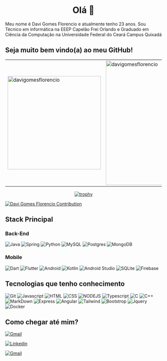<div align="center">
    <h1>Olá 👋</h1>
</div>

Meu nome é Davi Gomes Florencio e atualmente tenho 23 anos. Sou Técnico em informática na EEEP Capelão Frei Orlando e Graduado em Ciência da Computação na Universidade Federal do Ceará Campus Quixadá

## Seja muito bem vindo(a) ao meu GitHub!

<div align="center">

<table>
<tr>
<td>
<img align="center" src="https://github-readme-stats.vercel.app/api/top-langs?username=davigomesflorencio&show_icons=true&locale=en&layout=compact&theme=dracula" alt="davigomesflorencio" width=300 />
</td>
<td>
<img align="center" src="https://github-readme-stats.vercel.app/api?username=davigomesflorencio&show_icons=true&locale=en&theme=dracula" alt="davigomesflorencio" width=400 />

</td>
</tr>
</table>

</div>

<div align="center">

[![trophy](https://github-profile-trophy.vercel.app/?username=davigomesflorencio&row=1&theme=dracula&column=-1)](https://github.com/davigomesflorencio/github-profile-trophy)

</div>

[![Davi Gomes Florencio Contribution](https://github-readme-activity-graph.cyclic.app/graph?username=davigomesflorencio&theme=dracula)](https://github.com/davigomesflorencio/davigomesflorencio)

## Stack Principal

### Back-End

<p>

<img alt="Java" src="https://img.shields.io/badge/Java-ED8B00?style=for-the-badge&logo=java&logoColor=white">
<img alt="Spring" src="https://img.shields.io/badge/Spring-6DB33F?style=for-the-badge&logo=spring&logoColor=white">
<img alt="Python" src="https://img.shields.io/badge/Python-14354C.svg?style=for-the-badge&logo=python&logoColor=white">
<img alt="MySQL" src="https://img.shields.io/badge/MySQL-00000F?style=for-the-badge&logo=mysql&logoColor=white">
<img alt="Postgres" src="https://img.shields.io/badge/PostgreSQL-316192?style=for-the-badge&logo=postgresql&logoColor=white">
<img alt="MongoDB" src="https://img.shields.io/badge/MongoDB-4EA94B?style=for-the-badge&logo=mongodb&logoColor=white">

</p>

### Mobile

<p>
<img alt="Dart" src="https://img.shields.io/badge/Dart-15A6C4.svg?style=for-the-badge&logo=dart&logoColor=white">
<img alt="Flutter" src="https://img.shields.io/badge/Flutter-02569B.svg?style=for-the-badge&logo=flutter&logoColor=white">
<img alt="Android" src="https://img.shields.io/badge/Android-3DDC84?style=for-the-badge&logo=android&logoColor=white">
<img alt="Kotlin" src="https://img.shields.io/badge/Kotlin-0095D5.svg?style=for-the-badge&logo=Kotlin&logoColor=white">
<img alt="Android Studio" src="https://img.shields.io/badge/Android%20Studio-008678.svg?style=for-the-badge&logo=android-studio&logoColor=white">
<img alt="SQLite" src="https://img.shields.io/badge/SQLite-07405E?style=for-the-badge&logo=sqlite&logoColor=white">
<img alt="Firebase" src="https://img.shields.io/badge/Firebase-F29D0C?style=for-the-badge&logo=firebase&logoColor=white">
</p>

## Tecnologias que tenho conhecimento

<p>
<img alt="Git" src="https://img.shields.io/badge/Git-F05033.svg?style=for-the-badge&logo=git&logoColor=white">
<img alt="Javascript" src="https://img.shields.io/badge/JavaScript-F7DF1E?style=for-the-badge&logo=javascript&logoColor=black">
<img alt="HTML" src="https://img.shields.io/badge/HTML-239120?style=for-the-badge&logo=html5&logoColor=white">
<img alt="CSS" src="https://img.shields.io/badge/CSS-239120?&style=for-the-badge&logo=css3&logoColor=white">
<img alt="NODEJS" src="https://img.shields.io/badge/Node.js-43853D?style=for-the-badge&logo=node.js&logoColor=white">
<img alt="Typescript" src="https://img.shields.io/badge/TypeScript-007ACC?style=for-the-badge&logo=typescript&logoColor=white">
<img alt="C" src="https://img.shields.io/badge/C-00599C?style=for-the-badge&logo=c&logoColor=white">
<img alt="C++" src="https://img.shields.io/badge/C%2B%2B-00599C?style=for-the-badge&logo=c%2B%2B&logoColor=white">
<img alt="MarkDown" src="https://img.shields.io/badge/Markdown-000000?style=for-the-badge&logo=markdown&logoColor=white">
<img alt="Express" src="https://img.shields.io/badge/Express.js-404D59?style=for-the-badge">
<img alt="Angular" src="https://img.shields.io/badge/Angular-DD0031?style=for-the-badge&logo=angular&logoColor=white">
<img alt="Tailwind" src="https://img.shields.io/badge/Tailwind_CSS-38B2AC?style=for-the-badge&logo=tailwind-css&logoColor=white">
<img alt="Bootstrop" src="https://img.shields.io/badge/Bootstrap-563D7C?style=for-the-badge&logo=bootstrap&logoColor=white">
<img alt="Jquery" src="https://img.shields.io/badge/jQuery-0769AD?style=for-the-badge&logo=jquery&logoColor=white">
<img alt="Docker" src="https://img.shields.io/badge/Docker-2496ED?style=for-the-badge&logo=docker&logoColor=white">

</p>

## Como chegar até mim?

<p>

<a href="davigomesflorencio@gmail.com"><img alt="Gmail" src="https://img.shields.io/badge/Gmail-D14836?style=for-the-badge&logo=gmail&logoColor=white"></a>

<a href="https://linkedin.com/in/davi-g-883b7a12a"><img alt="Linkedin" src="https://img.shields.io/badge/LinkedIn-0077B5?style=for-the-badge&logo=linkedin&logoColor=white"></a>

<a href="https://www.instagram.com/xing.dev/"><img alt="Gmail" src="https://img.shields.io/badge/Instagram-E4405F?style=for-the-badge&logo=instagram&logoColor=white"></a>

</p>
